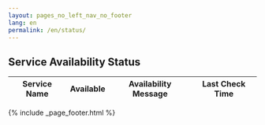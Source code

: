 ```yaml
---
layout: pages_no_left_nav_no_footer
lang: en
permalink: /en/status/
---
```


<!-- Content starts -->

<h2>Service Availability Status</h2>
<table id="status" class="table table-bordered table-status">
  <thead>
    <th>Service Name</th>
    <th>Available</th>
    <th>Availability Message</th>
    <th>Last Check Time</th>
  </thead>
</table>

<!-- Content ends -->

{% include _page_footer.html %}
<script type="application/javascript" src="https://www.canfar.net/js/status.js">
</script>
<script type="application/javascript">
  $(document).ready(function ()
                    {
                      $('head').append('<link href="https://www.canfar.net/css/status.css" rel="stylesheet" media="screen">');
                      var statusApp = new StatusApp({
                        'resourceCapsURL': 'https://www.canfar.net/reg/resource-caps'
                      });

                      statusApp.start();
                    });
</script>
